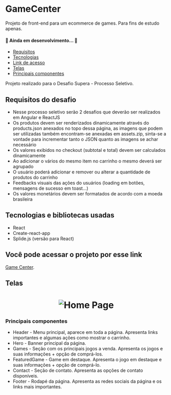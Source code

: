 # GameCenter

Projeto de front-end para um ecommerce de games.
Para fins de estudo apenas.

#### 🤖 Ainda em desenvolvimento... 🤖

- [Requisitos](#requisitos)
- [Tecnologias](#tecnologias)
- [Link de acesso](#access-link)
- [Telas](#screens)
- [Principais componentes](#components)

Projeto realizado para o Desafio Supera - Processo Seletivo.

<a name="requisitos"/>

## Requisitos do desafio

- Nesse processo seletivo serão 2 desafios que deverão ser realizados em Angular e ReactJS
- Os produtos devem ser renderizados dinamicamente através do products.json anexados no topo dessa página, as imagens que podem ser utilizadas também encontram-se anexadas em assets.zip, sinta-se a vontade para incrementar tanto o JSON quanto as imagens se achar necessário
- Os valores exibidos no checkout (subtotal e total) devem ser calculados dinamicamente
- Ao adicionar o vários do mesmo item no carrinho o mesmo deverá ser agrupado
- O usuário poderá adicionar e remover ou alterar a quantidade de produtos do carrinho
- Feedbacks visuais das ações do usuários (loading em botões, mensagens de sucesso em toast...)
- Os valores monetários devem ser formatados de acordo com a moeda brasileira

<a name="tecnologias"/>

## Tecnologias e bibliotecas usadas

- React
- Create-react-app
- Splide.js (versão para React)

<a name="access-link"/>

## Você pode acessar o projeto por esse link
[Game Center](https://625cb56b7298304cae7578c9--dapper-strudel-f37712.netlify.app/ "Game Center").

<a name="screens"/>

## Telas
<h1 align="center">
    <img alt="Home Page" title="Home Page" src="./public/assets/telas/telas.gif" />
</h1>

<a name="components"/>

### Principais componentes
<ul>
    <li>Header - Menu principal, aparece em toda a página. Apresenta links importantes e algumas ações como mostrar o carrinho.</li>
    <li>Hero - Banner principal da página.</li>
    <li>Games - Seção com os principais jogos a venda. Apresenta os jogos e suas informações + opção de comprá-los.</li>
    <li>FeaturedGame - Game em destaque. Apresenta o jogo em destaque e suas informações + opção de comprá-lo.</li>
    <li>Contact - Seção de contato. Apresenta as opções de contato disponíveis.</li>
    <li>Footer - Rodapé da página. Apresenta as redes sociais da página e os links mais importantes.</li>
</ul>